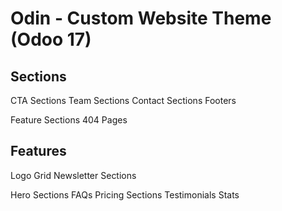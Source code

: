 Odin - Custom Website Theme (Odoo 17)
===

## Sections
CTA Sections
Team Sections
Contact Sections
Footers

Feature Sections
404 Pages

## Features

Logo Grid
Newsletter Sections

Hero Sections
FAQs
Pricing Sections
Testimonials
Stats